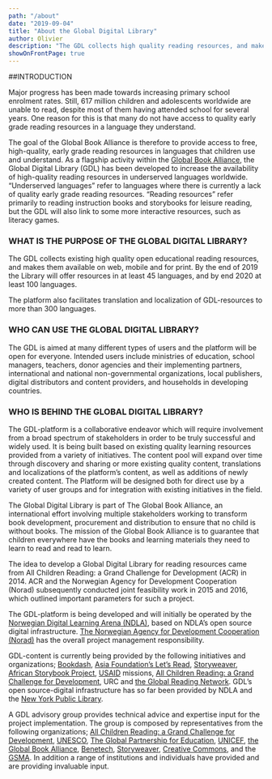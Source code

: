 ```yaml
---
path: "/about"
date: "2019-09-04"
title: "About the Global Digital Library"
author: Olivier
description: "The GDL collects high quality reading resources, and make them available on web, mobile and for print.  By the end of 2018 the Library will offer resources in at least 25 languages, and by end 2020 at least 100 languages."
showOnFrontPage: true
---
```


##INTRODUCTION

Major progress has been made towards increasing primary school enrolment rates. Still, 617 million children and adolescents worldwide are unable to read, despite most of them having attended school for several years. One reason for this is that many do not have access to quality early grade reading resources in a language they understand.

The goal of the Global Book Alliance is therefore to provide access to free, high-quality, early grade reading resources in languages that children use and understand. As a flagship activity within the [Global Book Alliance](http://globalbookalliance.org), the Global Digital Library (GDL) has been developed to increase the availability of high-quality reading resources in underserved languages worldwide. “Underserved languages” refer to languages where there is currently a lack of quality early grade reading resources. “Reading resources” refer primarily to reading instruction books and storybooks for leisure reading, but the GDL will also link to some more interactive resources, such as literacy games.

### WHAT IS THE PURPOSE OF THE GLOBAL DIGITAL LIBRARY?

The GDL collects existing high quality open educational reading resources, and makes them available on web, mobile and for print. By the end of 2019 the Library will offer resources in at least 45 languages, and by end 2020 at least 100 languages.

The platform also facilitates translation and localization of GDL-resources to more than 300 languages.

### WHO CAN USE THE GLOBAL DIGITAL LIBRARY?

The GDL is aimed at many different types of users and the platform will be open for everyone. Intended users include ministries of education, school managers, teachers, donor agencies and their implementing partners, international and national non-governmental organizations, local publishers, digital distributors and content providers, and households in developing countries.

### WHO IS BEHIND THE GLOBAL DIGITAL LIBRARY?

The GDL-platform is a collaborative endeavor which will require involvement from a broad spectrum of stakeholders in order to be truly successful and widely used. It is being built based on existing quality learning resources provided from a variety of initiatives. The content pool will expand over time through discovery and sharing or more existing quality content, translations and localizations of the platform’s content, as well as additions of newly created content. The Platform will be designed both for direct use by a variety of user groups and for integration with existing initiatives in the field.

The Global Digital Library is part of The Global Book Alliance, an international effort involving multiple stakeholders working to transform book development, procurement and distribution to ensure that no child is without books. The mission of the Global Book Alliance is to guarantee that children everywhere have the books and learning materials they need to learn to read and read to learn.

The idea to develop a Global Digital Library for reading resources came from All Children Reading: a Grand Challenge for Development (ACR) in 2014. ACR and the Norwegian Agency for Development Cooperation (Norad) subsequently conducted joint feasibility work in 2015 and 2016, which outlined important parameters for such a project.

The GDL-platform is being developed and will initially be operated by the [Norwegian Digital Learning Arena (NDLA)](https://ndla.no/), based on NDLA’s open source digital infrastructure. [The Norwegian Agency for Development Cooperation (Norad)](https://norad.no/en/front/) has the overall project management responsibility.

GDL-content is currently being provided by the following initiatives and organizations; [Bookdash](https://bookdash.org/), [Asia Foundation’s Let’s Read](https://reader.letsreadasia.org/?uiLang=4846240843956224), [Storyweaver](https://storyweaver.org.in/), [African Storybook Project](https://www.africanstorybook.org/), [USAID](https://www.usaid.gov/) missions, [All Children Reading: a Grand Challenge for Development](https://allchildrenreading.org/), URC and [the Global Reading Network](https://www.globalreadingnetwork.net/). GDL’s open source-digital infrastructure has so far been provided by NDLA and the [New York Public Library](https://www.nypl.org/).

A GDL advisory group provides technical advice and expertise input for the project implementation. The group is composed by representatives from the following organizations; [All Children Reading: a Grand Challenge for Development](https://allchildrenreading.org/), [UNESCO](https://en.unesco.org/), [The Global Partnership for Education](https://www.globalpartnership.org/), [UNICEF](https://www.unicef.org/), [the Global Book Alliance](http://globalbookalliance.org/), [Benetech](https://benetech.org/), [Storyweaver](https://storyweaver.org.in/), [Creative Commons](https://creativecommons.org/), and the [GSMA](https://www.gsma.com/). In addition a range of institutions and individuals have provided and are providing invaluable input.
